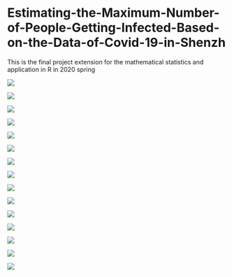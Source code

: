 # Estimating-the-Maximum-Number-of-People-Getting-Infected-Based-on-the-Data-of-Covid-19-in-Shenzh
This is the final project extension for the mathematical statistics and application in R in 2020 spring

![](https://github.com/JennyCCDD/Estimating-the-Maximum-Number-of-People-Getting-Infected-Based-on-the-Data-of-Covid-19-in-Shenzh/blob/master/ppt-Estimating%20the%20Maximum%20Number%20of%20People%20Getting%20Infected%20Based%20on%20the%20Data%20of%20Covid-19%20in%20Shenzhen/%E5%B9%BB%E7%81%AF%E7%89%871.PNG)

![](https://github.com/JennyCCDD/Estimating-the-Maximum-Number-of-People-Getting-Infected-Based-on-the-Data-of-Covid-19-in-Shenzh/blob/master/ppt-Estimating%20the%20Maximum%20Number%20of%20People%20Getting%20Infected%20Based%20on%20the%20Data%20of%20Covid-19%20in%20Shenzhen/%E5%B9%BB%E7%81%AF%E7%89%872.PNG)

![](https://github.com/JennyCCDD/Estimating-the-Maximum-Number-of-People-Getting-Infected-Based-on-the-Data-of-Covid-19-in-Shenzh/blob/master/ppt-Estimating%20the%20Maximum%20Number%20of%20People%20Getting%20Infected%20Based%20on%20the%20Data%20of%20Covid-19%20in%20Shenzhen/%E5%B9%BB%E7%81%AF%E7%89%873.PNG)

![](https://github.com/JennyCCDD/Estimating-the-Maximum-Number-of-People-Getting-Infected-Based-on-the-Data-of-Covid-19-in-Shenzh/blob/master/ppt-Estimating%20the%20Maximum%20Number%20of%20People%20Getting%20Infected%20Based%20on%20the%20Data%20of%20Covid-19%20in%20Shenzhen/%E5%B9%BB%E7%81%AF%E7%89%874.PNG)

![](https://github.com/JennyCCDD/Estimating-the-Maximum-Number-of-People-Getting-Infected-Based-on-the-Data-of-Covid-19-in-Shenzh/blob/master/ppt-Estimating%20the%20Maximum%20Number%20of%20People%20Getting%20Infected%20Based%20on%20the%20Data%20of%20Covid-19%20in%20Shenzhen/%E5%B9%BB%E7%81%AF%E7%89%875.PNG)

![](https://github.com/JennyCCDD/Estimating-the-Maximum-Number-of-People-Getting-Infected-Based-on-the-Data-of-Covid-19-in-Shenzh/blob/master/ppt-Estimating%20the%20Maximum%20Number%20of%20People%20Getting%20Infected%20Based%20on%20the%20Data%20of%20Covid-19%20in%20Shenzhen/%E5%B9%BB%E7%81%AF%E7%89%876.PNG)

![](https://github.com/JennyCCDD/Estimating-the-Maximum-Number-of-People-Getting-Infected-Based-on-the-Data-of-Covid-19-in-Shenzh/blob/master/ppt-Estimating%20the%20Maximum%20Number%20of%20People%20Getting%20Infected%20Based%20on%20the%20Data%20of%20Covid-19%20in%20Shenzhen/%E5%B9%BB%E7%81%AF%E7%89%877.PNG)

![](https://github.com/JennyCCDD/Estimating-the-Maximum-Number-of-People-Getting-Infected-Based-on-the-Data-of-Covid-19-in-Shenzh/blob/master/ppt-Estimating%20the%20Maximum%20Number%20of%20People%20Getting%20Infected%20Based%20on%20the%20Data%20of%20Covid-19%20in%20Shenzhen/%E5%B9%BB%E7%81%AF%E7%89%878.PNG)

![](https://github.com/JennyCCDD/Estimating-the-Maximum-Number-of-People-Getting-Infected-Based-on-the-Data-of-Covid-19-in-Shenzh/blob/master/ppt-Estimating%20the%20Maximum%20Number%20of%20People%20Getting%20Infected%20Based%20on%20the%20Data%20of%20Covid-19%20in%20Shenzhen/%E5%B9%BB%E7%81%AF%E7%89%879.PNG)

![](https://github.com/JennyCCDD/Estimating-the-Maximum-Number-of-People-Getting-Infected-Based-on-the-Data-of-Covid-19-in-Shenzh/blob/master/ppt-Estimating%20the%20Maximum%20Number%20of%20People%20Getting%20Infected%20Based%20on%20the%20Data%20of%20Covid-19%20in%20Shenzhen/%E5%B9%BB%E7%81%AF%E7%89%8710.PNG)

![](https://github.com/JennyCCDD/Estimating-the-Maximum-Number-of-People-Getting-Infected-Based-on-the-Data-of-Covid-19-in-Shenzh/blob/master/ppt-Estimating%20the%20Maximum%20Number%20of%20People%20Getting%20Infected%20Based%20on%20the%20Data%20of%20Covid-19%20in%20Shenzhen/%E5%B9%BB%E7%81%AF%E7%89%8711.PNG)

![](https://github.com/JennyCCDD/Estimating-the-Maximum-Number-of-People-Getting-Infected-Based-on-the-Data-of-Covid-19-in-Shenzh/blob/master/ppt-Estimating%20the%20Maximum%20Number%20of%20People%20Getting%20Infected%20Based%20on%20the%20Data%20of%20Covid-19%20in%20Shenzhen/%E5%B9%BB%E7%81%AF%E7%89%8712.PNG)

![](https://github.com/JennyCCDD/Estimating-the-Maximum-Number-of-People-Getting-Infected-Based-on-the-Data-of-Covid-19-in-Shenzh/blob/master/ppt-Estimating%20the%20Maximum%20Number%20of%20People%20Getting%20Infected%20Based%20on%20the%20Data%20of%20Covid-19%20in%20Shenzhen/%E5%B9%BB%E7%81%AF%E7%89%8713.PNG)

![](https://github.com/JennyCCDD/Estimating-the-Maximum-Number-of-People-Getting-Infected-Based-on-the-Data-of-Covid-19-in-Shenzh/blob/master/ppt-Estimating%20the%20Maximum%20Number%20of%20People%20Getting%20Infected%20Based%20on%20the%20Data%20of%20Covid-19%20in%20Shenzhen/%E5%B9%BB%E7%81%AF%E7%89%8714.PNG)

![](https://github.com/JennyCCDD/Estimating-the-Maximum-Number-of-People-Getting-Infected-Based-on-the-Data-of-Covid-19-in-Shenzh/blob/master/ppt-Estimating%20the%20Maximum%20Number%20of%20People%20Getting%20Infected%20Based%20on%20the%20Data%20of%20Covid-19%20in%20Shenzhen/%E5%B9%BB%E7%81%AF%E7%89%8715.PNG)
